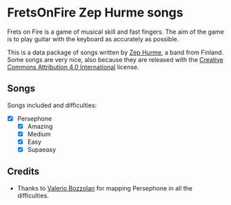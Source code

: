 # FretsOnFire Zep Hurme songs

Frets on Fire is a game of musical skill and fast fingers. The aim of the game is to play guitar with the keyboard as accurately as possible.

This is a data package of songs written by [Zep Hurme](http://ccmixter.org/people/zep_hurme/profile), a band from Finland. Some songs are very nice, also because they are released with the [Creative Commons Attribution 4.0 International](License.txt) license.

## Songs

Songs included and difficulties:
* [X] Persephone
	* [X] Amazing
	* [X] Medium
	* [X] Easy
	* [X] Supaeasy 

## Credits

* Thanks to [Valerio Bozzolan](https://boz.reyboz.it/) for mapping Persephone in all the difficulties.
